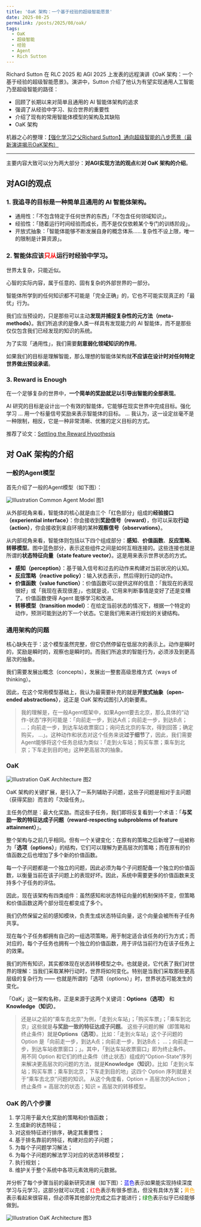```yaml
---
title: 'OaK 架构：一个基于经验的超级智能愿景'
date: 2025-08-25
permalink: /posts/2025/08/oak/
tags:
  - OaK
  - 超级智能
  - 经验
  - Agent
  - Rich Sutton
---
```


Richard Sutton 在 RLC 2025 和 AGI 2025 上发表的远程演讲《OaK 架构：一个基于经验的超级智能愿景》。演讲中，Sutton 介绍了他认为有望实现通用人工智能乃至超级智能的路径：
- 回顾了长期以来对简单且通用的 AI 智能体架构的追求
- 强调了从经验中学习、拟合世界的重要性
- 介绍了现有的常用智能体模型的架构及其缺陷
- OaK 架构

机器之心的整理：[【强化学习之父Richard Sutton】通向超级智能的八步愿景（最新演讲揭示OaK架构）](https://mp.weixin.qq.com/s/p9qj0SaOVptdVqiXAL8ezw?poc_token=HLDlpmijLCOShS_rCKZsDw59xBLluW_w6w9kuh2e)

---

主要内容大致可以分为两大部分：**对AGI实现方法的观点**和**对 OaK 架构的介绍**。

## 对AGI的观点

### 1. 我追寻的目标是一种简单且通用的 AI 智能体架构。

- 通用性：「不包含特定于任何世界的东西」「不包含任何领域知识」。
- 经验性：「随着运行时间经验而成长，而不是仅仅依赖某个专门的训练阶段」。
- 开放式抽象：「智能体能够不断发展自身的概念体系……复杂性不设上限，唯一的限制是计算资源」。

### 2. 智能体应该<font color=Red>只从</font>运行时经验中学习。

世界太复杂，只能近似。

心智的实际内容，属于任意的、固有复杂的外部世界的一部分。

智能体所学到的任何知识都不可能是「完全正确」的，它也不可能实现真正的「最优」行为。

我们应当预设的，只是那些可以主动**发现并捕捉复杂性的元方法（meta-methods）**。我们所追求的是像人类一样具有发现能力的 AI 智能体，而不是那些仅仅包含我们已经发现的知识的系统。

为了实现「通用性」，我们需要**刻意弱化领域知识的作用**。

如果我们的目标是理解智能，那么理想的智能体架构就**不应该在设计时对任何特定世界做出预设承诺**。

### 3. Reward is Enough

在一个足够复杂的世界中，**一个简单的奖励就足以引导出智能的全部表现**。

AI 研究的目标是设计出一个有效的智能体，它能够在现实世界中完成目标。强化学习 ... 用一个标量信号奖励来表示智能体的目标。 ... 我认为，这一设定丝毫不是一种限制，相反，它是一种非常清晰、优雅的定义目标的方式。

推荐了论文：[Settling the Reward Hypothesis](https://arxiv.org/abs/2212.10420)

## 对 OaK 架构的介绍

### 一般的Agent模型

首先介绍了一般的Agent模型（如下图）：

![Illustration Common Agent Model](/images/202508/oak-1.png)
图1

从外部视角来看，智能体的核心就是由三个「红色部分」组成的**经验接口（experiential interface）**：你会接收到**奖励信号（reward）**，你可以采取**行动（action）**，你会接收到来自环境的某种**观察信号（observations）**。

从内部视角来看，智能体则包括以下四个组成部分：**感知**、**价值函数**、**反应策略**、**转移模型**。图中蓝色部分，表示这些组件之间是如何互相连接的。这些连接也就是所谓的**状态特征向量（state feature vector）**。这是用来表示世界状态的方式。
- **感知（perception）**：基于输入信号和过去的动作来构建对当前状况的认知。
- **反应策略（reactive policy）**：输入状态表示，然后得到行动的动作。
- **价值函数（value function）**：价值函数可以提供这样的信息：「我现在的表现很好」或「我现在表现很差」，也就是说，它用来判断事情是变好了还是变糟了。价值函数使得 Agent 能够学习和改进。
- **转移模型（transition model）**：在给定当前状态的情况下，根据一个特定的动作，预测可能到达的下一个状态。它是我们用来进行规划的关键结构。

### 通用架构的问题

核心缺失在于：这个模型虽然完整，但它仍然停留在低层次的表示上。动作是瞬时的，奖励是瞬时的，观察也是瞬时的。而我们所追求的智能行为，必须涉及到更高层次的抽象。

我们需要发展出概念（concepts），发展出一整套高级思维方式（ways of thinking）。

因此，在这个常用模型基础上，我认为最需要补充的就是**开放式抽象（open-ended abstractions）**，这正是 OaK 架构试图引入的新要素。

> 我的理解是，在一般Agent框架中，如果Agent要去北京，那么具体的“动作-状态”序列可能是：「向前走一步，到达A点；向前走一步，到达B点； ...；向前走一步，到达车站收票窗口；询问去北京的车次，得到回答；确定购买， ...」。这种动作和状态对这个任务来说**过于细节**了，因此，我们需要Agent能够将这个任务总结为类似：「走到火车站；购买车票；乘车到北京；下车走到目的地」这种更高层次的抽象。

### OaK

![Illustration OaK Architecture](/images/202508/oak-2.png)
图2

OaK 架构的关键扩展，是引入了一系列辅助子问题，这些子问题是相对于主问题（获得奖励）而言的「次级任务」。

主任务仍然是：最大化奖励。而这些子任务，我们即将反复看到一个术语：「**与奖励一致的特征达成子问题（reward-respecting subproblems of feature attainment）**」。

整个架构与之前几乎相同。但有一个关键变化：在原有的策略之后新增了一组被称为「**选项（options）**」的结构，它们可以理解为更高层次的策略；而在原有的价值函数之后也增加了多个新的价值函数。

每一个子问题都是一个独立的问题，因此必须为每个子问题配备一个独立的价值函数，以衡量当前在该子问题上的表现好坏。因此，系统中需要更多的价值函数来支持多个子任务的评估。

因此，现在该架构有四类组件：虽然感知和状态特征向量的机制保持不变，但策略和价值函数这两个部分现在都变成了多个。

我们仍然保留之前的感知模块，负责生成状态特征向量，这个向量会被所有子任务共享。

现在每个子任务都拥有自己的一组选项策略，用于制定适合该任务的行为方式；而对应的，每个子任务也拥有一个独立的价值函数，用于评估当前行为在该子任务上的效果。

我们的所有知识，其实都体现在状态转移模型之中。也就是说，它代表了我们对世界的理解：当我们采取某种行动时，世界将如何变化。特别是当我们采取那些更高层级的复杂行为 —— 也就是所谓的「选项（options）」时，世界状态可能发生的变化。

「OaK」这一架构名称，正是来源于这两个关键词：**Options（选项）** 和 **Knowledge（知识）**。

> 还是以之前的“乘车去北京”为例，「走到火车站」；「购买车票」；「乘车到北京」这些就是**与奖励一致的特征达成子问题**。
> 这些子问题的解（即策略和终止条件）就是**Options（选项）**。比如：「走到火车站」这个子问题的 Option 是「向前走一步，到达A点；向前走一步，到达B点； ...；向前走一步，到达车站收票窗口；」。其中，「到达车站收票窗口」即为终止条件。
> 用不同 Option 和它们的终止条件（终止状态）组成的“Option-State”序列来解决更高层次的问题的方法，就是**Knowledge（知识）**。比如「走到火车站；购买车票；乘车到北京；下车走到目的地」这四个 Option 序列就是关于“乘车去北京”问题的知识。
> 从这个角度看，Option = 高层次的Action；终止条件 = 高层次的状态；知识 = 高层次的转移模型。

### OaK 的八个步骤

1. 学习用于最大化奖励的策略和价值函数；
2. 生成新的状态特征；
3. 对这些特征进行排序，确定其重要性；
4. 基于排名靠前的特征，构建对应的子问题；
5. 为每个子问题学习解法；
6. 为每个子问题的解法学习对应的状态转移模型；
7. 执行规划；
8. 维护关于整个系统中各项元素效用的元数据。

并分析了每个步骤当前的最新研究进展（如下图）：<font color=Blue>蓝色</font>表示如果能实现持续深度学习与元学习，这部分就可以完成；<font color=Red>红色</font>表示有很多想法，但没有具体方案；<font color=Orange>黄色</font>表示看起来很容易，但必须等其他部分完成之后才能进行；<font color=Green>绿色</font>表示似乎已经能够做到。

![Illustration OaK Architecture](/images/202508/oak-3.png)
图3
